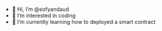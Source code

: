 - 👋 Hi, I’m @sofyandaud
- 👀 I’m interested in coding
- 🌱 I’m currently learning how to deployed a smart contract


<!---
sofyandaud/sofyandaud is a ✨ special ✨ repository because its `README.md` (this file) appears on your GitHub profile.
You can click the Preview link to take a look at your changes.
--->
